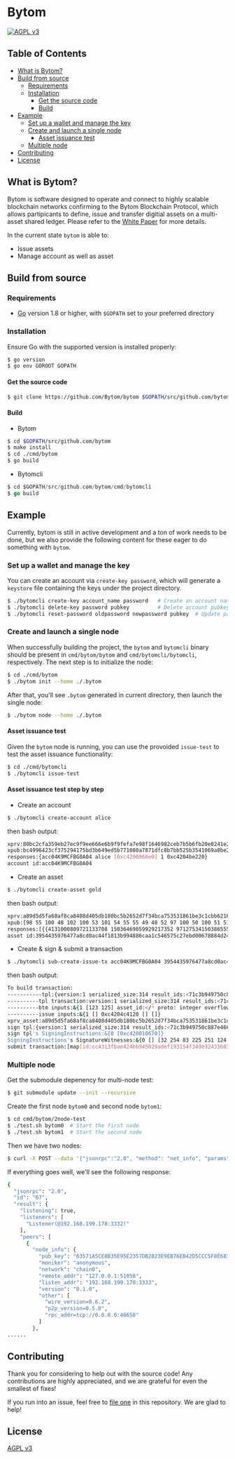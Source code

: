Bytom
=====

[![AGPL v3](https://img.shields.io/badge/license-AGPL%20v3-brightgreen.svg)](./LICENSE)

## Table of Contents
<!-- vim-markdown-toc GFM -->

* [What is Bytom?](#what-is-bytom)
* [Build from source](#build-from-source)
  * [Requirements](#requirements)
  * [Installation](#installation)
    * [Get the source code](#get-the-source-code)
    * [Build](#build)
* [Example](#example)
  * [Set up a wallet and manage the key](#set-up-a-wallet-and-manage-the-key)
  * [Create and launch a single node](#create-and-launch-a-single-node)
    * [Asset issuance test](#asset-issuance-test)
  * [Multiple node](#multiple-node)
* [Contributing](#contributing)
* [License](#license)

<!-- vim-markdown-toc -->

## What is Bytom?

Bytom is software designed to operate and connect to highly scalable blockchain networks confirming to the Bytom Blockchain Protocol, which allows partipicants to define, issue and transfer digitial assets on a multi-asset shared ledger. Please refer to the [White Paper](https://github.com/Bytom/wiki/blob/master/White-Paper/%E6%AF%94%E5%8E%9F%E9%93%BE%E6%8A%80%E6%9C%AF%E7%99%BD%E7%9A%AE%E4%B9%A6-%E8%8B%B1%E6%96%87%E7%89%88.md) for more details.

In the current state `bytom` is able to:

- Issue assets
- Manage account as well as asset

## Build from source

### Requirements

- [Go](https://golang.org/doc/install) version 1.8 or higher, with `$GOPATH` set to your preferred directory

### Installation

Ensure Go with the supported version is installed properly:

```bash
$ go version
$ go env GOROOT GOPATH
```

#### Get the source code

``` bash
$ git clone https://github.com/Bytom/bytom $GOPATH/src/github.com/bytom
```

#### Build

- Bytom

``` bash
$ cd $GOPATH/src/github.com/bytom
$ make install
$ cd ./cmd/bytom
$ go build
```

- Bytomcli

```go
$ cd $GOPATH/src/github.com/bytom/cmd/bytomcli
$ go build
```

## Example

Currently, bytom is still in active development and a ton of work needs to be done, but we also provide the following content for these eager to do something with `bytom`.

### Set up a wallet and manage the key

You can create an account via `create-key password`, which will generate a `keystore` file containing the keys under the project directory.

```bash
$ ./bytomcli create-key account_name password   # Create an account named account_name using password
$ ./bytomcli delete-key password pubkey         # Delete account pubkey
$ ./bytomcli reset-password oldpassword newpassword pubkey  # Update password
```

### Create and launch a single node

When successfully building the project, the `bytom` and `bytomcli` binary should be present in `cmd/bytom/bytom` and `cmd/bytomcli/bytomcli`, respectively. The next step is to initialize the node:

```bash
$ cd ./cmd/bytom
$ ./bytom init --home ./.bytom
```

After that, you'll see `.bytom` generated in current directory, then launch the single node:

``` bash
$ ./bytom node --home ./.bytom
```

#### Asset issuance test

Given the `bytom` node is running, you can use the provoided `issue-test` to test the asset issuance functionality:

```bash
$ cd ./cmd/bytomcli
$ ./bytomcli issue-test
```
#### Asset issuance test step by step
- Create an account
```bash
$ ./bytomcli create-account alice
```
then bash output:
```bash
xprv:80bc2cfa359eb27ec9f9ee666e6b9f9fefa7e98f1646982ceb7b5b6fb20e0241e2ef49382cf924275c841cd3692e2ffe84eb9fc0a3795cadc1b71ad9c57ee613
xpub:bc4996423cf375294175bd3b649ed5b771080a7871dfc8b7bb525b3541069a8be2ef49382cf924275c841cd3692e2ffe84eb9fc0a3795cadc1b71ad9c57ee613
responses:{acc04K9MCFBG0A04 alice [0xc4200966e0] 1 0xc4204be220}
account id:acc04K9MCFBG0A04
```
- Create an asset
```bash
$ ./bytomcli create-asset gold
```
then bash output:
```bash
xprv:a89d5d5fa68af8ca8408d405db180bc5b2652d7f34bca753531861be3c1cbb6216a296e1fd0f59c7215b267f24f4620e30f7c3281fa4c7a5f29ad53d8d7822bb
xpub:[98 55 100 48 102 100 53 101 54 55 55 49 48 52 97 100 50 100 51 51 98 49 56 98 98 100 55 55 50 51 98 53 102 51 101 97 56 55 49 52 48 53 57 54 50 56 55 48 49 97 50 99 97 100 101 51 51 102 100 100 97 53 56 51 49 54 97 50 57 54 101 49 102 100 48 102 53 57 99 55 50 49 53 98 50 54 55 102 50 52 102 52 54 50 48 101 51 48 102 55 99 51 50 56 49 102 97 52 99 55 97 53 102 50 57 97 100 53 51 100 56 100 55 56 50 50 98 98]
responses:[{{4131000809721133708 15036469059929217352 9712753415038655527 16992088508821480533} gold [118 107 170 32 152 106 231 249 212 15 215 121 94 191 102 23 231 61 38 211 121 176 221 199 48 173 145 207 243 201 82 0 215 2 72 243 81 81 173 105 108 0 192] [0xc420020850] 1 0xc4204c1960 0xc4204c1980 true}]
asset id:3954435976477a8cd0ac44f1813b994886caa1c546575c27ebd00678884d2455
```
- Create & sign & submit a transaction
```bash
$ ./bytomcli sub-create-issue-tx acc04K9MCFBG0A04 3954435976477a8cd0ac44f1813b994886caa1c546575c27ebd00678884d2455 a89d5d5fa68af8ca8408d405db180bc5b2652d7f34bca753531861be3c1cbb6216a296e1fd0f59c7215b267f24f4620e30f7c3281fa4c7a5f29ad53d8d7822bb 10000
```
then bash output:
```bash
To build transaction:
-----------tpl:{version:1 serialized_size:314 result_ids:<71c3b949750c887e466422007cdd1a6a9f3449e3bacd43307e361e84d76fe37b> data:<130994550772:/* unknown wire type 7 */ 1642:/* unknown wire type 7 */ 10:17681930801800169409 159728:7652 9:4897805654558278394 9:/* unexpected EOF */ >min_time_ms:1506587706078 max_time_ms:1506588006078  [0xc4204c9060 0xc4204c91e0] true false}
----------tpl transaction:version:1 serialized_size:314 result_ids:<71c3b949750c887e466422007cdd1a6a9f3449e3bacd43307e361e84d76fe37b> data:<130994550772:/* unknown wire type 7 */ 1642:/* unknown wire type 7 */ 10:17681930801800169409 159728:7652 9:4897805654558278394 9:/* unexpected EOF */ >min_time_ms:1506587706078 max_time_ms:1506588006078 
----------btm inputs:&{1 [123 125] asset_id:</* proto: integer overflow */ >amount:1470000000000000000  [] []}
----------issue inputs:&{1 [] 0xc4204c4120 [] []}
xprv_asset:a89d5d5fa68af8ca8408d405db180bc5b2652d7f34bca753531861be3c1cbb6216a296e1fd0f59c7215b267f24f4620e30f7c3281fa4c7a5f29ad53d8d7822bb
sign tpl:{version:1 serialized_size:314 result_ids:<71c3b949750c887e466422007cdd1a6a9f3449e3bacd43307e361e84d76fe37b> data:<130994550772:/* unknown wire type 7 */ 1642:/* unknown wire type 7 */ 10:17681930801800169409 159728:7652 9:4897805654558278394 9:/* unexpected EOF */ >min_time_ms:1506587706078 max_time_ms:1506588006078  [0xc4204c9060 0xc4204c91e0] true false}
sign tpl's SigningInstructions:&{0 [0xc420010670]}
SigningInstructions's SignatureWitnesses:&{0 [] [32 254 83 225 251 124 27 13 126 32 0 93 132 151 197 166 125 64 222 168 154 133 219 122 187 130 169 176 160 166 8 49 145 174 135] []}
submit transaction:[map[id:cc4313fbae424bb945029adef193154f34de324316036e510bcc751d0013ccb7]]
```
### Multiple node

Get the submodule depenency for multi-node test:

```bash
$ git submodule update --init --recursive
```

Create the first node `bytom0` and second node `bytom1`:

```bash
$ cd cmd/bytom/2node-test
$ ./test.sh bytom0  # Start the first node
$ ./test.sh bytom1  # Start the second node
```

Then we have two nodes:

```bash
$ curl -X POST --data '{"jsonrpc":"2.0", "method": "net_info", "params":[], "id":"67"}' http://127.0.0.1:46657
```

If everything goes well, we'll see the following response:

```bash
{
  "jsonrpc": "2.0",
  "id": "67",
  "result": {
    "listening": true,
    "listeners": [
      "Listener(@192.168.199.178:3332)"
    ],
    "peers": [
      {
        "node_info": {
          "pub_key": "03571A5CE8B35E95E2357DB2823E9EB76EB42D5CCC5F8E68315388832878C011",
          "moniker": "anonymous",
          "network": "chain0",
          "remote_addr": "127.0.0.1:51058",
          "listen_addr": "192.168.199.178:3333",
          "version": "0.1.0",
          "other": [
            "wire_version=0.6.2",
            "p2p_version=0.5.0",
            "rpc_addr=tcp://0.0.0.0:46658"
          ]
        },
......
```

## Contributing

Thank you for considering to help out with the source code! Any contributions are highly appreciated, and we are grateful for even the smallest of fixes!

If you run into an issue, feel free to [file one](https://github.com/Bytom/bytom/issues/) in this repository. We are glad to help!

## License

[AGPL v3](./LICENSE)
